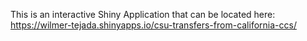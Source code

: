 This is an interactive Shiny Application that can be located here:
https://wilmer-tejada.shinyapps.io/csu-transfers-from-california-ccs/
